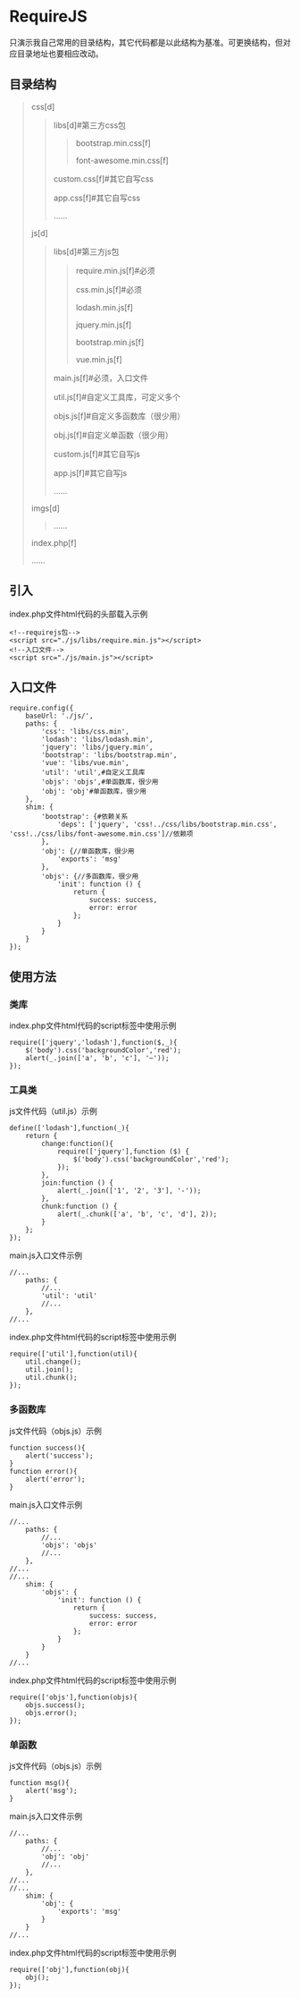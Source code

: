 # RequireJS

只演示我自己常用的目录结构，其它代码都是以此结构为基准。可更换结构，但对应目录地址也要相应改动。

## 目录结构

> css[d]
>
> >libs[d]#第三方css包
> >
> >> bootstrap.min.css[f]
> >>
> >> font-awesome.min.css[f]
> >
> >custom.css[f]#其它自写css
> >
> >app.css[f]#其它自写css
> >
> >......
>
> js[d]
>
> > libs[d]#第三方js包
> >
> > > require.min.js[f]#必须
> > >
> > > css.min.js[f]#必须
> > >
> > > lodash.min.js[f]
> > >
> > > jquery.min.js[f]
> > >
> > > bootstrap.min.js[f]
> > >
> > > vue.min.js[f]
> >
> > main.js[f]#必须，入口文件
> >
> > util.js[f]#自定义工具库，可定义多个
> >
> > objs.js[f]#自定义多函数库（很少用）
> >
> > obj.js[f]#自定义单函数（很少用）
> >
> > custom.js[f]#其它自写js
> >
> > app.js[f]#其它自写js
> >
> > ......
>
> imgs[d]
>
> > ......
>
> index.php[f]
>
> ......

## 引入

index.php文件html代码的头部载入示例

```
<!--requirejs包-->
<script src="./js/libs/require.min.js"></script>
<!--入口文件-->
<script src="./js/main.js"></script>
```

## 入口文件

```
require.config({
    baseUrl: './js/',
    paths: {
        'css': 'libs/css.min',
        'lodash': 'libs/lodash.min',
        'jquery': 'libs/jquery.min',
        'bootstrap': 'libs/bootstrap.min',
        'vue': 'libs/vue.min',
        'util': 'util',#自定义工具库
        'objs': 'objs',#单函数库，很少用
        'obj': 'obj'#单函数库，很少用
    },
    shim: {
        'bootstrap': {#依赖关系
            'deps': ['jquery', 'css!../css/libs/bootstrap.min.css', 'css!../css/libs/font-awesome.min.css']//依赖项
        },
        'obj': {//单函数库，很少用
            'exports': 'msg'
        },
        'objs': {//多函数库，很少用
            'init': function () {
                return {
                    success: success,
                    error: error
                };
            }
        }
    }
});
```

## 使用方法

### 类库

index.php文件html代码的script标签中使用示例

```
require(['jquery','lodash'],function($,_){
	$('body').css('backgroundColor','red');
	alert(_.join(['a', 'b', 'c'], '~'));
});
```

### 工具类

js文件代码（util.js）示例

```
define(['lodash'],function(_){
    return {
        change:function(){
            require(['jquery'],function ($) {
                $('body').css('backgroundColor','red');
            });
        },
        join:function () {
            alert(_.join(['1', '2', '3'], '-'));
        },
        chunk:function () {
            alert(_.chunk(['a', 'b', 'c', 'd'], 2));
        }
    };
});
```

main.js入口文件示例

```
//...
	paths: {
		//...
        'util': 'util'
        //...
    },
//...
```

index.php文件html代码的script标签中使用示例

```
require(['util'],function(util){
	util.change();
	util.join();
	util.chunk();
});
```

### 多函数库

js文件代码（objs.js）示例

```
function success(){
    alert('success');
}
function error(){
    alert('error');
}
```

main.js入口文件示例

```
//...
	paths: {
		//...
        'objs': 'objs'
        //...
    },
//...
//...
	shim: {
        'objs': {
            'init': function () {
                return {
                    success: success,
                    error: error
                };
            }
        }
    }
//...
```

index.php文件html代码的script标签中使用示例

```
require(['objs'],function(objs){
	objs.success();
	objs.error();
});
```

### 单函数

js文件代码（objs.js）示例

```
function msg(){
    alert('msg');
}
```

main.js入口文件示例

```
//...
	paths: {
		//...
        'obj': 'obj'
        //...
    },
//...
//...
	shim: {
        'obj': {
            'exports': 'msg'
        }
    }
//...
```

index.php文件html代码的script标签中使用示例

```
require(['obj'],function(obj){
	obj();
});
```

### 